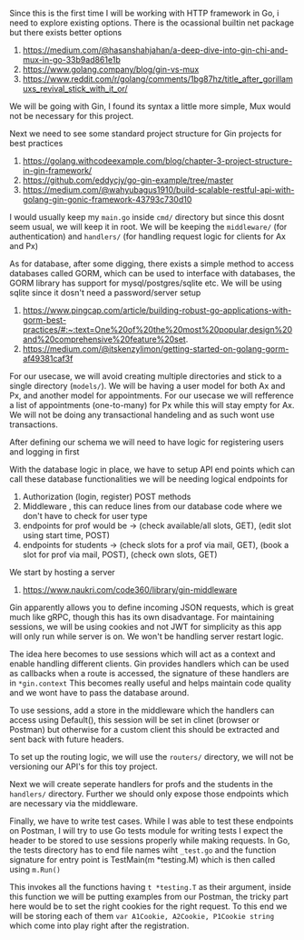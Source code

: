 Since this is the first time I will be working with HTTP framework in Go, i need to explore existing options. There is the ocassional
builtin net package but there exists better options

1. https://medium.com/@hasanshahjahan/a-deep-dive-into-gin-chi-and-mux-in-go-33b9ad861e1b
2. https://www.golang.company/blog/gin-vs-mux
3. https://www.reddit.com/r/golang/comments/1bg87hz/title_after_gorillamuxs_revival_stick_with_it_or/

We will be going with Gin, I found its syntax a little more simple, Mux would not be necessary for this project.

Next we need to see some standard project structure for Gin projects for best practices

1. https://golang.withcodeexample.com/blog/chapter-3-project-structure-in-gin-framework/
2. https://github.com/eddycjy/go-gin-example/tree/master
3. https://medium.com/@wahyubagus1910/build-scalable-restful-api-with-golang-gin-gonic-framework-43793c730d10

I would usually keep my `main.go` inside `cmd/` directory but since this dosnt seem usual, we will keep it in root.
We will be keeping the `middleware/` (for authentication) and  `handlers/` (for handling request logic for clients for Ax and Px)

As for database, after some digging, there exists a simple method to access databases called GORM, which can be used to interface with
databases, the GORM library has support for mysql/postgres/sqlite etc. We will be using sqlite since it dosn't need a password/server setup

1. https://www.pingcap.com/article/building-robust-go-applications-with-gorm-best-practices/#:~:text=One%20of%20the%20most%20popular,design%20and%20comprehensive%20feature%20set.
2. https://medium.com/@itskenzylimon/getting-started-on-golang-gorm-af49381caf3f

For our usecase, we will avoid creating multiple directories and stick to a single directory (`models/`). We will be having a user model
for both Ax and Px, and another model for appointments. For our usecase we will refference a list of appointments (one-to-many) for
Px while this will stay empty for Ax. We will not be doing any transactional handeling and as such wont use transactions.

After defining our schema we will need to have logic for registering users and logging in first

With the database logic in place, we have to setup API end points which can call these database functionalities
we will be needing logical endpoints for
1. Authorization (login, register) POST methods
2. Middleware , this can reduce lines from our database code where we don't have to check for user type
3. endpoints for prof would be -> (check available/all slots, GET), (edit slot using start time, POST)
4. endpoints for students -> (check slots for a prof via mail, GET), (book a slot for prof via mail, POST), (check own slots, GET)

We start by hosting a server
1. https://www.naukri.com/code360/library/gin-middleware

Gin apparently allows you to define incoming JSON  requests, which is great much like gRPC, though this has its own disadvantage.
For maintaining sessions, we will be using cookies and not JWT for simplicity as this app will only run while server is on. We won't
be handling server restart logic.

The idea here becomes to use sessions which will act as a context and enable handling different clients.
Gin provides handlers which can be used as callbacks when a route is accessed, the signature of these handlers are in `*gin.context`
This becomes really useful and helps maintain code quality and we wont have to pass the database around.

To use sessions, add a store in the middleware which the handlers can access using Default(), this session will be set in clinet
(browser or Postman) but otherwise for a custom client this should be extracted and sent back with future headers.

To set up the routing logic, we will use the `routers/` directory, we will not be versioning our API's for this toy project.

Next we will create seperate handlers for profs and the students in the `handlers/` directory. Further we should only expose those endpoints
which are necessary via the middleware.


Finally, we have to write test cases. While I was able to test these endpoints on Postman, I will try to use Go tests module for writing tests
I expect the header to be stored to use sessions properly while making requests. In Go, the tests directory has to end file names wiht
`_test.go` and the function signature for entry point is TestMain(m *testing.M) which is then called using `m.Run()`

This invokes all the functions having `t *testing.T` as their argument, inside this function we will be putting examples from our
Postman, the tricky part here would be to set the right cookies for the right request. To this end we will be storing each of them
`var A1Cookie, A2Cookie, P1Cookie string` which come into play right after the registration.
